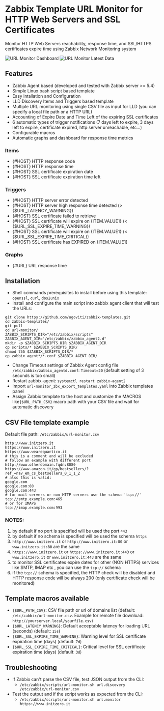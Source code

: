 # Zabbix Template URL Monitor for HTTP Web Servers and SSL Certificates
Monitor HTTP Web Servers reachability, response time, and SSL/HTTPS certificates expire time using Zabbix Network Monitoring system

![URL Monitor Dashboard](url-monitor-dashboard.png)
![URL Monitor Latest Data](url-monitor-latestdata.png)

## Features
- Zabbix Agent based (developed and tested with Zabbix server >= 5.4)
- Simple Linux bash script based template
- Easy Intallation and Configuration
- LLD Discovery Items and Triggers based template
- Multiple URL monitoring using single CSV file as input for LLD (you can specify a local file path or a HTTP URL)
- Accounting of Expire Date and Time Left of the expiring SSL certificates
- 6 automatic types of trigger notifications (7 days left to expire, 3 days left to expire, certificate expired, http server unreachable, etc...)
- Configurable macros
- Automatic graphs and dashboard for response time metrics

### Items
- {#HOST} HTTP response code
- {#HOST} HTTP response time
- {#HOST} SSL certificate expiration date
- {#HOST} SSL certificate expiration time left

### Triggers
- {#HOST} HTTP server error detected
- {#HOST} HTTP server high response time detected (> {$URL_LATENCY_WARNING})
- {#HOST} SSL certificate failed to retrieve
- {#HOST} SSL certificate will expire on {ITEM.VALUE1} (< {$URL_SSL_EXPIRE_TIME_WARNING})
- {#HOST} SSL certificate will expire on {ITEM.VALUE1} (< {$URL_SSL_EXPIRE_TIME_CRITICAL})
- {#HOST} SSL certificate has EXPIRED on {ITEM.VALUE1}

### Graphs
- {#URL} URL response time

## Installation
- Shell commands prerequisites to install before using this template: `openssl`, `curl`, `dos2unix`
- Install and configure the main script into zabbix agent client that will test the URLs:
```
git clone https://github.com/ugoviti/zabbix-templates.git
cd zabbix-templates/
git pull
cd url-monitor/
ZABBIX_SCRIPTS_DIR="/etc/zabbix/scripts"
ZABBIX_AGENT_DIR="/etc/zabbix/zabbix_agent2.d"
mkdir -p $ZABBIX_SCRIPTS_DIR $ZABBIX_AGENT_DIR
cp scripts/* $ZABBIX_SCRIPTS_DIR/
chmod 755 $ZABBIX_SCRIPTS_DIR/*
cp zabbix_agent*/*.conf $ZABBIX_AGENT_DIR/
```
- Change Timeout settings of Zabbix Agent config file `/etc/zabbix/zabbix_agentd.conf`: `Timeout=20` (default setting of 3 seconds is too small)
- Restart zabbix-agent: `systemctl restart zabbix-agent2`
- Import `url-monitor_zbx_export_templates.yaml` into Zabbix templates panel
- Assign Zabbix template to the host and customize the MACROS like`{$URL_PATH_CSV}` macro path with your CSV file and wait for automatic discovery

## CSV File template example

Default file path: `/etc/zabbix/url-monitor.csv`
```
http://www.initzero.it
https://www.initzero.it
https://www.wearequantico.it
# this is a comment and will be excluded
# follow an example with different port
http://www.otherdomain.fqdn:8080
https://www.amazon.it/gp/bestsellers/?ref_=nav_em_cs_bestsellers_0_1_1_2
# also this is valid:
google.com
google.com:80
google.com:443
# for mail servers or non HTTP servers use the schema 'tcp://'
tcp://smtp.example.com:465
# or for IMAPS
tcp://imap.example.com:993
```

### NOTES:
  1. by default if no port is specified will be used the port `443`
  2. by default if no schema is specified will be used the schema `https`
  3. `http://www.initzero.it` or `http://www.initzero.it:80` or `www.initzero.it:80` are the same
  4. `https://www.initzero.it` or `https://www.initzero.it:443` or `www.initzero.it` or `www.initzero.it:443` are the same
  5. to monitor SSL certificates expire dates for other (NON HTTPS) services like SMTP, IMAP etc , you can use the `tcp://` schema
  6. if the `tcp://` schema is specified, the HTTP check will be disabled and HTTP response code will be always 200 (only certificate check will be monitored)


## Template macros available
- `{$URL_PATH_CSV}`: CSV file path or url of domains list (default: `/etc/zabbix/url-monitor.csv`. Example for remote file download: `http://yourserver.local/yourfile.csv`)
- `{$URL_LATENCY_WARNING}`: Default acceptable latency for loading URL (seconds) (default: `15s`)
- `{$URL_SSL_EXPIRE_TIME_WARNING}`: Warning level for SSL certificate expiration time (days) (default: `7d`)
- `{$URL_SSL_EXPIRE_TIME_CRITICAL}`: Critical level for SSL certificate expiration time (days) (default: `3d`)

## Troubleshooting
- If Zabbix can't parse the CSV file, test JSON output from the CLI:
  - `/etc/zabbix/scripts/url-monitor.sh url.discovery /etc/zabbix/url-monitor.csv`
- Test the output and if the script works as expected from the CLI:
  - `/etc/zabbix/scripts/url-monitor.sh url.monitor https://www.initzero.it`
